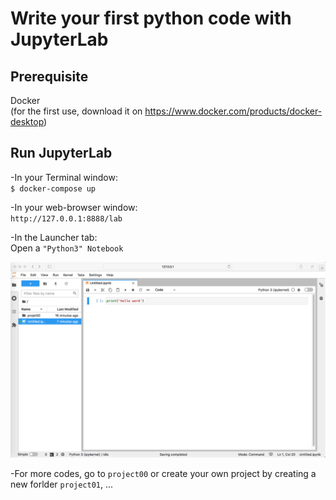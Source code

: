 
# Write your first python code with JupyterLab

## Prerequisite  
Docker  
(for the first use, download it on  https://www.docker.com/products/docker-desktop)

## Run JupyterLab
-In your Terminal window:  
`$ docker-compose up`

-In your web-browser window:  
`http://127.0.0.1:8888/lab`

-In the Launcher tab:  
Open a `"Python3" Notebook`

![](README-img1.png)

-For more codes, go to `project00` or create your own project by creating a new forlder `project01`, ...